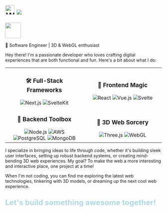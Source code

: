 <h1>
  <img src="https://media.giphy.com/media/hvRJCLFzcasrR4ia7z/giphy.gif" width="30px" alt="Waving Hand">

  <img src="https://readme-typing-svg.herokuapp.com/?lines=Hi+there!;I'm+Damjan!&size=30">
</h1>

<p>
  <img src="https://media.giphy.com/media/3oKIPnAiaMCws8nOsE/giphy.gif" width="50px">
</p>

🚀 Software Engineer | 3D & WebGL enthusiast

Hey there! I'm a passionate developer who loves crafting digital experiences that are both functional and fun. Here's a bit about what I do:

<table>
  <tr>
    <td align="center" width="50%" height="100%">
      <h3>🛠️ Full-Stack Frameworks</h3>
      <img src="https://img.shields.io/badge/-Next.js-000000?style=flat-square&logo=next.js&logoColor=white" alt="Next.js" />
      <img src="https://img.shields.io/badge/-SvelteKit-FF3E00?style=flat-square&logo=svelte&logoColor=white" alt="SvelteKit" />
    </td>
    <td align="center" width="50%" height="100%">
      <h3>🎨 Frontend Magic</h3>
      <img src="https://img.shields.io/badge/-React-61DAFB?style=flat-square&logo=react&logoColor=black" alt="React" />
      <img src="https://img.shields.io/badge/-Vue.js-4FC08D?style=flat-square&logo=vue.js&logoColor=white" alt="Vue.js" />
      <img src="https://img.shields.io/badge/-Svelte-FF3E00?style=flat-square&logo=svelte&logoColor=white" alt="Svelte" />
    </td>
  </tr>
  <tr>
    <td align="center" width="50%" height="100%">
      <h3>🔧 Backend Toolbox</h3>
      <img src="https://img.shields.io/badge/-Node.js-339933?style=flat-square&logo=node.js&logoColor=white" alt="Node.js" />
      <img src="https://img.shields.io/badge/-AWS-232F3E?style=flat-square&logo=amazon-aws&logoColor=white" alt="AWS" />
      <img src="https://img.shields.io/badge/-PostgreSQL-336791?style=flat-square&logo=postgresql&logoColor=white" alt="PostgreSQL" />
      <img src="https://img.shields.io/badge/-MongoDB-47A248?style=flat-square&logo=mongodb&logoColor=white" alt="MongoDB" />
    </td>
    <td align="center" width="50%"height="100%">
      <h3>🌟 3D Web Sorcery</h3>
      <img src="https://img.shields.io/badge/-Three.js-000000?style=flat-square&logo=three.js&logoColor=white" alt="Three.js" />
      <img src="https://img.shields.io/badge/-WebGL-990000?style=flat-square&logo=webgl&logoColor=white" alt="WebGL" />
    </td>
  </tr>
</table>

I specialize in bringing ideas to life through code, whether it's building sleek user interfaces, setting up robust backend systems, or creating mind-bending 3D web experiences. My goal? To make the web a more interesting and interactive place, one project at a time!

When I'm not coding, you can find me exploring the latest web technologies, tinkering with 3D models, or dreaming up the next cool web experience.

<h2>
  <span style="font-size: 24px; color: #add8e6; font-weight: bold;">Let's build something awesome together!</span>
</h2>
